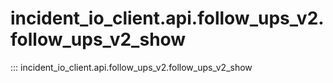 # incident_io_client.api.follow_ups_v2.follow_ups_v2_show

::: incident_io_client.api.follow_ups_v2.follow_ups_v2_show
